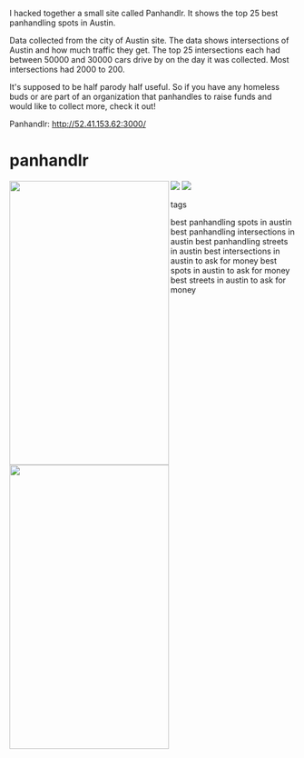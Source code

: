 I hacked together a small site called Panhandlr. It shows the top 25 best panhandling spots in Austin. 

Data collected from the city of Austin site. The data shows intersections of Austin and how much traffic they get. The top 25 intersections each had between 50000 and 30000 cars drive by on the day it was collected. Most intersections had 2000 to 200.

It's supposed to be half parody half useful. So if you have any homeless buds or are part of an organization that panhandles to raise funds and would like to collect more, check it out!

Panhandlr:
http://52.41.153.62:3000/

# panhandlr

<img src="http://i.imgur.com/4ufocHc.jpg" align="left" height="500" width="281" >
<img src="http://i.imgur.com/acdGLyL.jpg" align="left" height="500" width="281" >

![](http://i.imgur.com/4ufocHc.jpg)
![](http://i.imgur.com/acdGLyL.jpg)



tags

best panhandling spots in austin
best panhandling intersections in austin
best panhandling streets in austin
best intersections in austin to ask for money
best spots in austin to ask for money
best streets in austin to ask for money